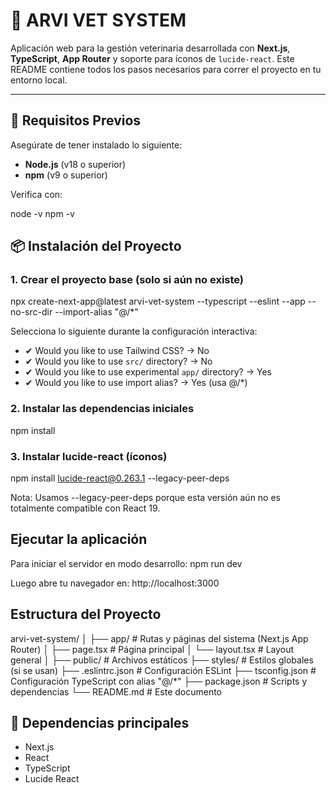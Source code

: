 # 🐾 ARVI VET SYSTEM

Aplicación web para la gestión veterinaria desarrollada con **Next.js**, **TypeScript**, **App Router** y soporte para íconos de `lucide-react`. Este README contiene todos los pasos necesarios para correr el proyecto en tu entorno local.

---

## 🚀 Requisitos Previos

Asegúrate de tener instalado lo siguiente: 

- **Node.js** (v18 o superior)
- **npm** (v9 o superior)

Verifica con:

node -v
npm -v

## 📦 Instalación del Proyecto

### 1. Crear el proyecto base (solo si aún no existe)

npx create-next-app@latest arvi-vet-system --typescript --eslint --app --no-src-dir --import-alias "@/*"

Selecciona lo siguiente durante la configuración interactiva:
- ✔ Would you like to use Tailwind CSS? → No
- ✔ Would you like to use `src/` directory? → No
- ✔ Would you like to use experimental `app/` directory? → Yes
- ✔ Would you like to use import alias? → Yes (usa @/*)

### 2. Instalar las dependencias iniciales
npm install

### 3. Instalar lucide-react (íconos)
npm install lucide-react@0.263.1 --legacy-peer-deps

Nota: Usamos --legacy-peer-deps porque esta versión aún no es totalmente compatible con React 19.

## Ejecutar la aplicación
Para iniciar el servidor en modo desarrollo:
npm run dev

Luego abre tu navegador en:
http://localhost:3000

## Estructura del Proyecto
arvi-vet-system/
│
├── app/               # Rutas y páginas del sistema (Next.js App Router)
│   ├── page.tsx       # Página principal
│   └── layout.tsx     # Layout general
│
├── public/            # Archivos estáticos
├── styles/            # Estilos globales (si se usan)
├── .eslintrc.json     # Configuración ESLint
├── tsconfig.json      # Configuración TypeScript con alias "@/*"
├── package.json       # Scripts y dependencias
└── README.md          # Este documento

## 🧩 Dependencias principales 
   - Next.js
   - React
   - TypeScript
   - Lucide React